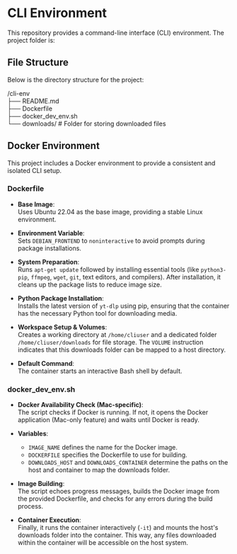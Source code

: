 # CLI Environment

This repository provides a command-line interface (CLI) environment. The project folder is:

## File Structure

Below is the directory structure for the project:

/cli-env  
├── README.md  
├── Dockerfile  
├── docker_dev_env.sh  
└── downloads/         # Folder for storing downloaded files

## Docker Environment

This project includes a Docker environment to provide a consistent and isolated CLI setup.

### Dockerfile

- **Base Image**:  
    Uses Ubuntu 22.04 as the base image, providing a stable Linux environment.

- **Environment Variable**:  
    Sets `DEBIAN_FRONTEND` to `noninteractive` to avoid prompts during package installations.

- **System Preparation**:  
    Runs `apt-get update` followed by installing essential tools (like `python3-pip`, `ffmpeg`, `wget`, `git`, text editors, and compilers). After installation, it cleans up the package lists to reduce image size.

- **Python Package Installation**:  
    Installs the latest version of `yt-dlp` using pip, ensuring that the container has the necessary Python tool for downloading media.

- **Workspace Setup & Volumes**:  
    Creates a working directory at `/home/cliuser` and a dedicated folder `/home/cliuser/downloads` for file storage. The `VOLUME` instruction indicates that this downloads folder can be mapped to a host directory.

- **Default Command**:  
    The container starts an interactive Bash shell by default.

### docker_dev_env.sh

- **Docker Availability Check (Mac-specific)**:  
    The script checks if Docker is running. If not, it opens the Docker application (Mac-only feature) and waits until Docker is ready.

- **Variables**:  
    - `IMAGE_NAME` defines the name for the Docker image.  
    - `DOCKERFILE` specifies the Dockerfile to use for building.  
    - `DOWNLOADS_HOST` and `DOWNLOADS_CONTAINER` determine the paths on the host and container to map the downloads folder.

- **Image Building**:  
    The script echoes progress messages, builds the Docker image from the provided Dockerfile, and checks for any errors during the build process.

- **Container Execution**:  
    Finally, it runs the container interactively (`-it`) and mounts the host's downloads folder into the container. This way, any files downloaded within the container will be accessible on the host system.
